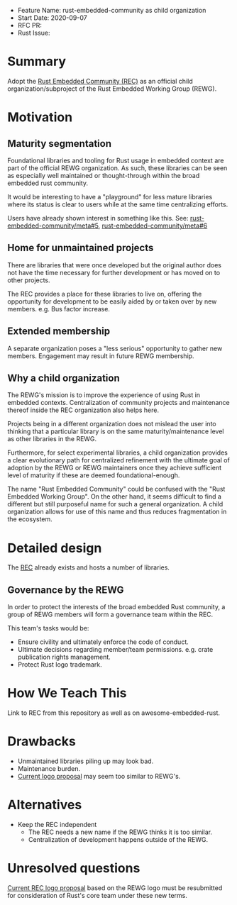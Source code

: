 - Feature Name: rust-embedded-community as child organization
- Start Date: 2020-09-07
- RFC PR:
- Rust Issue:

# Summary
[summary]: #summary

Adopt the [Rust Embedded Community (REC)][rec] as an official child organization/subproject of the Rust Embedded Working Group (REWG).

# Motivation
[motivation]: #motivation

## Maturity segmentation

Foundational libraries and tooling for Rust usage in embedded context are part of the official REWG organization. As such, these libraries can be seen as especially well maintained or thought-through within the broad embedded rust community.

It would be interesting to have a "playground" for less mature libraries where its status is clear to users while at the same time centralizing efforts.

Users have already shown interest in something like this. See: [rust-embedded-community/meta#5][rec-5], [rust-embedded-community/meta#6][rec-6]

## Home for unmaintained projects

There are libraries that were once developed but the original author does not have the time necessary for further development or has moved on to other projects.

The REC provides a place for these libraries to live on, offering the opportunity for development to be easily aided by or taken over by new members. e.g. Bus factor increase.

## Extended membership

A separate organization poses a "less serious" opportunity to gather new members. Engagement may result in future REWG membership.

## Why a child organization

The REWG's mission is to improve the experience of using Rust in embedded contexts. Centralization of community projects and maintenance thereof inside the REC organization also helps here.

Projects being in a different organization does not mislead the user into thinking that a particular library is on the same maturity/maintenance level as other libraries in the REWG.

Furthermore, for select experimental libraries, a child organization provides a clear evolutionary path for centralized refinement with the ultimate goal of adoption by the REWG or REWG maintainers once they achieve sufficient level of maturity if these are deemed foundational-enough.

The name "Rust Embedded Community" could be confused with the "Rust Embedded Working Group". On the other hand, it seems difficult to find a different but still purposeful name for such a general organization. A child organization allows for use of this name and thus reduces fragmentation in the ecosystem.

# Detailed design
[design]: #detailed-design

The [REC] already exists and hosts a number of libraries.

## Governance by the REWG

In order to protect the interests of the broad embedded Rust community, a group of REWG members will form a governance team within the REC.

This team's tasks would be:
- Ensure civility and ultimately enforce the code of conduct.
- Ultimate decisions regarding member/team permissions. e.g. crate publication rights management.
- Protect Rust logo trademark.

# How We Teach This
[how-we-teach-this]: #how-we-teach-this

Link to REC from this repository as well as on awesome-embedded-rust.

# Drawbacks
[drawbacks]: #drawbacks

- Unmaintained libraries piling up may look bad.
- Maintenance burden.
- [Current logo proposal][logo] may seem too similar to REWG's.

# Alternatives
[alternatives]: #alternatives

- Keep the REC independent
    - The REC needs a new name if the REWG thinks it is too similar.
    - Centralization of development happens outside of the REWG.

# Unresolved questions
[unresolved]: #unresolved-questions

[Current REC logo proposal][logo] based on the REWG logo must be resubmitted for consideration of Rust's core team under these new terms.

[logo]: https://user-images.githubusercontent.com/43125/88387805-8f957c00-cdb3-11ea-8b08-0259c6efbd74.png
[rec]: https://github.com/rust-embedded-community
[rec-5]: https://github.com/rust-embedded-community/meta/issues/5
[rec-6]: https://github.com/rust-embedded-community/meta/issues/6
